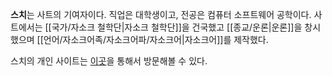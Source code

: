 **스치**는 사트의 기여자이다. 직업은 대학생이고, 전공은 컴퓨터 소프트웨어 공학이다. 사트에서는 [[국가/자소크 철학단|자소크 철학단]]을 건국했고 [[종교/운론|운론]]을 창시했으며 [[언어/자소크어족/자소크어파/자소크어|자소크어]]를 제작했다.

스치의 개인 사이트는 [이곳](https://me.shtelo.org)을 통해서 방문해볼 수 있다.